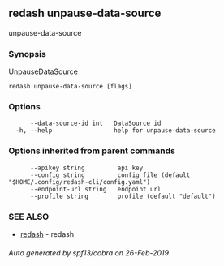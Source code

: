 ## redash unpause-data-source

unpause-data-source

### Synopsis

UnpauseDataSource

```
redash unpause-data-source [flags]
```

### Options

```
      --data-source-id int   DataSource id
  -h, --help                 help for unpause-data-source
```

### Options inherited from parent commands

```
      --apikey string         api key
      --config string         config file (default "$HOME/.config/redash-cli/config.yaml")
      --endpoint-url string   endpoint url
      --profile string        profile (default "default")
```

### SEE ALSO

* [redash](redash.md)	 - redash

###### Auto generated by spf13/cobra on 26-Feb-2019

